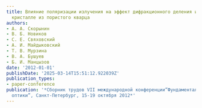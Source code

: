 ```yaml
---
title: Влияние поляризации излучения на эффект дифракционного деления импульса в фотонном
  кристалле из пористого кварца
authors:
- А. А. Скорынин
- В. Б. Новиков
- С. Е. Свяховский
- А. И. Майдыковский
- Т. В. Мурзина
- В. А. Бушуев
- Б. И. Манцызов
date: '2012-01-01'
publishDate: '2025-03-14T15:51:12.922039Z'
publication_types:
- paper-conference
publication: '*Сборник трудов VII международной конференции”Фундаментальные проблемы
  оптики”, Санкт-Петербург, 15-19 октября 2012*'
---
```

